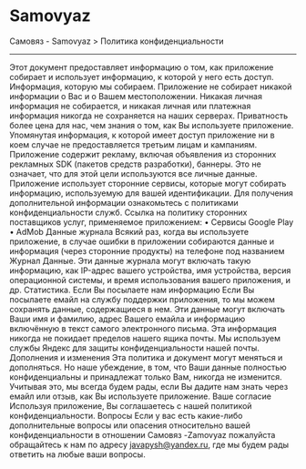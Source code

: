 # Samovyaz
Самовяз - Samovyaz > Политика конфиденциальности
________________________________________
Этот документ предоставляет информацию о том, как приложение собирает и использует информацию, к которой у него есть доступ.
Информация, которую мы собираем.
Приложение не собирает никакой информации о Вас и о Вашем местоположении.
Никакая личная информация не собирается, и никакая личная или платежная информация никогда не сохраняется на наших серверах. Приватность более цена для нас, чем знания о том, как Вы используете приложение.
Упомянутая информация, к которой имеет доступ приложение ни в коем случае не предоставляется третьим лицам и кампаниям.
Приложение содержит рекламу, включая объявления из сторонних рекламных SDK (пакетов средств разработки), баннеры. Это не означает, что для этой цели используются все личные данные.
Приложение использует сторонние сервисы, которые могут собирать информацию, используемую для вашей идентификации. Для получения дополнительной информации ознакомьтесь с политиками конфиденциальности служб. Ссылка на политику сторонних поставщиков услуг, применяемое приложением:
•	 Сервисы Google Play
•	 AdMob 
Данные журнала
Всякий раз, когда вы используете приложение, в случае ошибки в приложении собираются данные и информация (через сторонние продукты) на телефоне под названием Журнал Данные. Эти данные журнала могут включать такую информацию, как IP-адрес вашего устройства, имя устройства, версия операционной системы, и время использования вашего приложения, и др. Статистика.
Если Вы посылаете нам информацию
Если Вы посылаете емайл на службу поддержки приложения,  то мы можем сохранять данные, содержащиеся в нем. Эти данные могут включать Ваши имя и фамилию, адрес Вашего емайла и информацию включённую в текст самого электронного письма. Эта информация никогда не покидает пределов нашего ящика почты. Мы используем службы Яндекс для защиты конфиденциальности нашей почты.
Дополнения и изменения
Эта политика и документ могут меняться и дополняться. Но наше убеждение, в том, что Ваши данные полностью конфиденциальны и принадлежат только Вам, никогда не изменится. Учитывая это, мы  всегда будем рады, если Вы дадите нам знать через емайл или отзыв, как Вы используете приложение.
Ваше согласие
Используя приложение, Вы соглашаетесь с нашей политикой конфиденциальности.
Вопросы
Если у вас есть какие-либо дополнительные вопросы или опасения относительно вашей 
конфиденциальности в отношении Самовяз -Zamovyaz пожалуйста обращайтесь к нам по адресу  javapysh@yandex.ru, где мы будем рады ответить на любые ваши вопросы.

